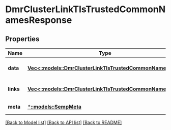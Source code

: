 # DmrClusterLinkTlsTrustedCommonNamesResponse

## Properties
Name | Type | Description | Notes
------------ | ------------- | ------------- | -------------
**data** | [**Vec<::models::DmrClusterLinkTlsTrustedCommonName>**](DmrClusterLinkTlsTrustedCommonName.md) |  | [optional] [default to null]
**links** | [**Vec<::models::DmrClusterLinkTlsTrustedCommonNameLinks>**](DmrClusterLinkTlsTrustedCommonNameLinks.md) |  | [optional] [default to null]
**meta** | [***::models::SempMeta**](SempMeta.md) |  | [default to null]

[[Back to Model list]](../README.md#documentation-for-models) [[Back to API list]](../README.md#documentation-for-api-endpoints) [[Back to README]](../README.md)


